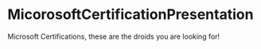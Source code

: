 # MicorosoftCertificationPresentation
Microsoft Certifications, these are the droids you are looking for! 
